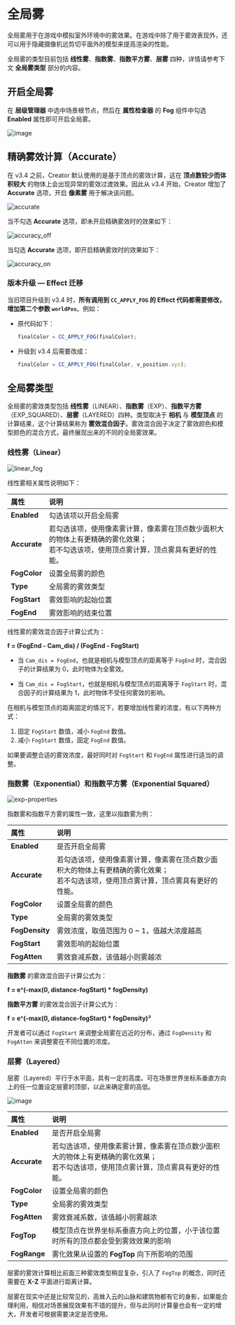 # 全局雾

全局雾用于在游戏中模拟室外环境中的雾效果。在游戏中除了用于雾效表现外，还可以用于隐藏摄像机远剪切平面外的模型来提高渲染的性能。

全局雾的类型目前包括 **线性雾**、**指数雾**、**指数平方雾**、**层雾** 四种，详情请参考下文 **全局雾类型** 部分的内容。

## 开启全局雾

在 **层级管理器** 中选中场景根节点，然后在 **属性检查器** 的 **Fog** 组件中勾选 **Enabled** 属性即可开启全局雾。

![image](./fog/enable-fog.png)

## 精确雾效计算（Accurate）

在 v3.4 之前，Creator 默认使用的是基于顶点的雾效计算，这在 **顶点数较少而体积较大** 的物体上会出现异常的雾效过渡效果。因此从 v3.4 开始，Creator 增加了 **Accurate** 选项，开启 **像素雾** 用于解决该问题。

![accurate](./fog/accurate.png)

当不勾选 **Accurate** 选项，即未开启精确雾效时的效果如下：

![accuracy_off](./fog/accuracy_off.png)

当勾选 **Accurate** 选项，即开启精确雾效时的效果如下：

![accuracy_on](./fog/accuracy_on.png)

### 版本升级 — Effect 迁移

当旧项目升级到 v3.4 时，**所有调用到 `CC_APPLY_FOG` 的 Effect 代码都需要修改，增加第二个参数 `worldPos`**。例如：

- 原代码如下：

    ```ts
    finalColor = CC_APPLY_FOG(finalColor);
    ```

- 升级到 v3.4 后需要改成：

    ```ts
    finalColor = CC_APPLY_FOG(finalColor, v_position.xyz);
    ```

## 全局雾类型

全局雾的雾效类型包括 **线性雾**（LINEAR）、**指数雾**（EXP）、**指数平方雾**（EXP_SQUARED）、**层雾**（LAYERED）四种。类型取决于 **相机** 与 **模型顶点** 的计算结果，这个计算结果称为 **雾效混合因子**。雾效混合因子决定了雾效颜色和模型颜色的混合方式，最终展现出来的不同的全局雾效果。

### 线性雾（Linear）

![linear_fog](./fog/linear_fog.png)

线性雾相关属性说明如下：

| 属性  | 说明  |
| :--- | :---- |
| **Enabled**  | 勾选该项以开启全局雾   |
| **Accurate** | 若勾选该项，使用像素雾计算，像素雾在顶点数少面积大的物体上有更精确的雾化效果；<br> 若不勾选该项，使用顶点雾计算，顶点雾具有更好的性能。|
| **FogColor** | 设置全局雾的颜色 |
| **Type**     | 全局雾的雾效类型 |
| **FogStart** | 雾效影响的起始位置 |
| **FogEnd**   | 雾效影响的结束位置 |

线性雾的雾效混合因子计算公式为：

**f = (FogEnd - Cam_dis) / (FogEnd - FogStart)**

- 当 `Cam_dis = FogEnd`，也就是相机与模型顶点的距离等于 `FogEnd` 时，混合因子的计算结果为 0，此时物体为全雾效。

- 当 `Cam_dis = FogStart`，也就是相机与模型顶点的距离等于 `FogStart` 时，混合因子的计算结果为 1，此时物体不受任何雾效的影响。

在相机与模型顶点的距离固定的情况下，若要增加线性雾的浓度，有以下两种方式：

1. 固定 `FogStart` 数值，减小 `FogEnd` 数值。
2. 减小 `FogStart` 数值，固定 `FogEnd` 数值。

如果要调整合适的雾效浓度，最好同时对 `FogStart` 和 `FogEnd` 属性进行适当的调整。

### 指数雾（Exponential）和指数平方雾（Exponential Squared）

![exp-properties](./fog/exp-properties.png)

指数雾和指数平方雾的属性一致，这里以指数雾为例：

| 属性 | 说明 |
| :---| :--- |
| **Enabled**    | 是否开启全局雾   |
| **Accurate**   | 若勾选该项，使用像素雾计算，像素雾在顶点数少面积大的物体上有更精确的雾化效果；<br> 若不勾选该项，使用顶点雾计算，顶点雾具有更好的性能。 |
| **FogColor**   | 设置全局雾的颜色 |
| **Type**       | 全局雾的雾效类型 |
| **FogDensity** | 雾效浓度，取值范围为 0 ~ 1，值越大浓度越高 |
| **FogStart**   | 雾效影响的起始位置 |
| **FogAtten**   | 雾效衰减系数，该值越小则雾越浓     |

**指数雾** 的雾效混合因子计算公式为：

**f = e^(-max(0, distance-fogStart) * fogDensity)**

**指数平方雾** 的雾效混合因子计算公式为：

**f = e^(-max(0, distance-fogStart) * fogDensity)²**

开发者可以通过 `FogStart` 来调整全局雾在远近的分布，通过 `FogDensity` 和 `FogAtten` 来调整雾在不同位置的浓度。

### 层雾（Layered）

层雾（Layered）平行于水平面，具有一定的高度。可在场景世界坐标系垂直方向上的任一位置设定层雾的顶部，以此来确定雾的高低。

![image](./fog/layerfog.png)

| 属性 | 说明 |
| :---| :--- |
| **Enabled**    | 是否开启全局雾   |
| **Accurate**   | 若勾选该项，使用像素雾计算，像素雾在顶点数少面积大的物体上有更精确的雾化效果；<br> 若不勾选该项，使用顶点雾计算，顶点雾具有更好的性能。 |
| **FogColor**   | 设置全局雾的颜色 |
| **Type**       | 全局雾的雾效类型 |
| **FogAtten**   | 雾效衰减系数，该值越小则雾越浓     |
| **FogTop**     | 模型顶点在世界坐标系垂直方向上的位置，小于该位置时所有的顶点都会受到雾效效果的影响   |
| **FogRange**   | 雾化效果从设置的 **FogTop** 向下所影响的范围 |

层雾的雾效计算相比前面三种雾效类型稍显复杂，引入了 `FogTop` 的概念，同时还需要在 **X-Z** 平面进行距离计算。

层雾在现实中还是比较常见的，高耸入云的山脉和建筑物都有它的身影，如果能合理利用，相信对场景展现效果有不错的提升，但与此同时计算量也会有一定的增大，开发者可根据需要决定是否使用。
